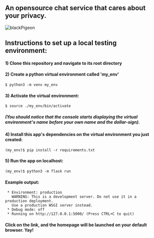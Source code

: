 ## An opensource chat service that cares about your privacy.

![blackPigeon](https://user-images.githubusercontent.com/80196658/142221311-9f9c136b-0c93-4241-be09-5fd96fd7dc89.gif)


## Instructions to set up a local testing environment:


#### 1) Clone this repository and navigate to its root directory

#### 2) Create a python virtual environment called 'my_env'

```
$ python3 -m venv my_env
```
#### 3) Activate the virtual environment:

```
$ source ./my_env/bin/activate
```

##### (You should notice that the console starts displaying the virtual environment's name before your own name and the dollar-sign).



#### 4) Install this app's dependencies on the virtual environment you just created:

```
(my_env)$ pip install -r requirements.txt
```
#### 5) Run the app on localhost:

```
(my_env)$ python3 -m flask run
```

#### Example output:

```
 * Environment: production
   WARNING: This is a development server. Do not use it in a production deployment.
   Use a production WSGI server instead.
 * Debug mode: off
 * Running on http://127.0.0.1:5000/ (Press CTRL+C to quit)
```

#### Click on the link, and the homepage will be launched on your default browser. Yay!





